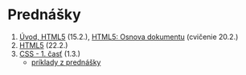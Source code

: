 # Prednášky

1. [Úvod, HTML5](zdroje/01-WT-uvod-html.pdf) (15.2.), [HTML5: Osnova dokumentu](../cvicenia/2-c/zdroje/c2-osnova-dokumentu.pdf) (cvičenie 20.2.)
2. [HTML5](zdroje/02-WT-html.pdf) (22.2.)
3. [CSS - 1. časť](zdroje/03-WT-css.pdf) (1.3.)
   * [príklady z prednášky](zdroje/priklady-03-WT-css.zip)
